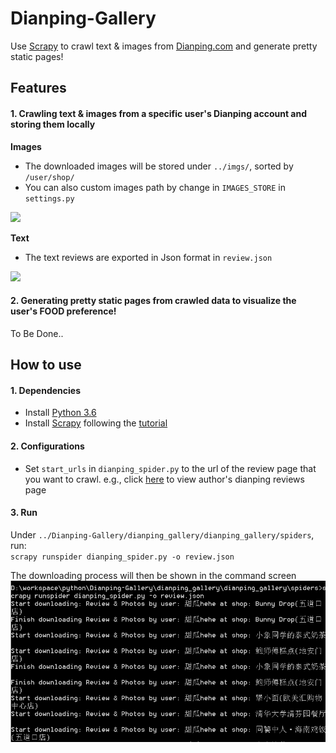 # Dianping-Gallery
Use [Scrapy][scrapy] to crawl text & images from [Dianping.com][dianping] and generate pretty static pages!

## Features

#### 1. Crawling text & images from a specific user's Dianping account and storing them locally
**Images**  

* The downloaded images will be stored under `../imgs/`, sorted by `/user/shop/`   
* You can also custom images path by change in `IMAGES_STORE` in `settings.py`  

![][images]  

**Text**  

* The text reviews are exported in Json format in `review.json`  

![][review]
#### 2. Generating pretty static pages from crawled data to visualize the user's FOOD preference!
To Be Done..

## How to use
#### 1. Dependencies
* Install [Python 3.6][python]
* Install [Scrapy][scrapy] following the [tutorial][scrapy_tutorial]

#### 2. Configurations
* Set `start_urls` in `dianping_spider.py` to the url of the review page that you want to crawl. e.g., click [here][author] to view author's dianping reviews page

#### 3. Run

Under `../Dianping-Gallery/dianping_gallery/dianping_gallery/spiders`, run:   
`scrapy runspider dianping_spider.py -o review.json`  

The downloading process will then be shown in the command screen  
<img src="./preview/cmd.png" width="700"> 

[images]: ./preview/images.png
[review]: ./preview/review.PNG
[cmd]: ./preview/cmd.png

[dianping]: http://www.dianping.com/
[author]: http://www.dianping.com/member/44509194/reviews
[python]: https://www.python.org/
[scrapy]: https://scrapy.org/
[scrapy_tutorial]: https://docs.scrapy.org/en/latest/intro/install.html
